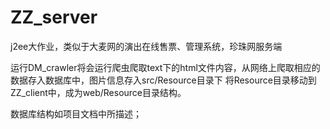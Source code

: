# ZZ_server
j2ee大作业，类似于大麦网的演出在线售票、管理系统，珍珠网服务端

运行DM_crawler将会运行爬虫爬取text下的html文件内容，从网络上爬取相应的数据存入数据库中，图片信息存入src/Resource目录下
将Resource目录移动到ZZ_client中，成为web/Resource目录结构。

数据库结构如项目文档中所描述；

